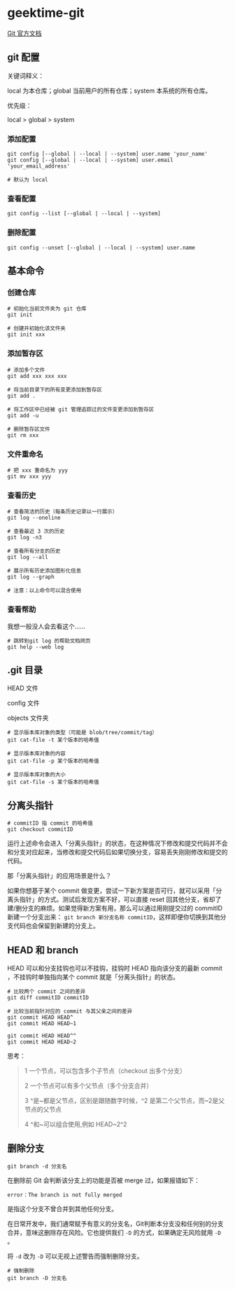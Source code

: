 # geektime-git

[Git 官方文档](https://git-scm.com/book/zh/v2)

## git 配置

关键词释义：

local 为本仓库；global 当前用户的所有仓库；system 本系统的所有仓库。

优先级：

local > global > system

### 添加配置

```
git config [--global | --local | --system] user.name 'your_name'
git config [--global | --local | --system] user.email 'your_email_address'

# 默认为 local
```

### 查看配置

```
git config --list [--global | --local | --system]
```
### 删除配置

```
git config --unset [--global | --local | --system] user.name
```

## 基本命令

### 创建仓库

```
# 初始化当前文件夹为 git 仓库
git init 

# 创建并初始化该文件夹
git init xxx
```

### 添加暂存区

```
# 添加多个文件
git add xxx xxx xxx

# 将当前目录下的所有变更添加到暂存区
git add .

# 将工作区中已经被 git 管理追踪过的文件变更添加到暂存区
git add -u

# 删除暂存区文件
git rm xxx
```

### 文件重命名

```
# 把 xxx 重命名为 yyy
git mv xxx yyy
```

### 查看历史

```
# 查看简洁的历史（每条历史记录以一行展示）
git log --oneline

# 查看最近 3 次的历史
git log -n3

# 查看所有分支的历史
git log --all

# 展示所有历史添加图形化信息
git log --graph

# 注意：以上命令可以混合使用
```

### 查看帮助

我想一般没人会去看这个……

```
# 跳转到git log 的帮助文档网页
git help --web log
```

## .git 目录

HEAD 文件

config 文件

objects 文件夹

```
# 显示版本库对象的类型（可能是 blob/tree/commit/tag）
git cat-file -t 某个版本的哈希值

# 显示版本库对象的内容
git cat-file -p 某个版本的哈希值

# 显示版本库对象的大小
git cat-file -s 某个版本的哈希值
```

## 分离头指针

```
# commitID 指 commit 的哈希值
git checkout commitID
```

运行上述命令会进入「分离头指针」的状态，在这种情况下修改和提交代码并不会和分支对应起来，当修改和提交代码后如果切换分支，容易丢失刚刚修改和提交的代码。

那「分离头指针」的应用场景是什么？

如果你想基于某个 commit 做变更，尝试一下新方案是否可行，就可以采用「分离头指针」的方式。测试后发现方案不好，可以直接 reset 回其他分支，省却了建/删分支的麻烦。如果觉得新方案有用，那么可以通过用刚提交过的 commitID 新建一个分支出来： `git branch 新分支名称 commitID`，这样即便你切换到其他分支代码也会保留到新建的分支上。

## HEAD 和 branch

HEAD 可以和分支挂钩也可以不挂钩，挂钩时 HEAD 指向该分支的最新 commit ，不挂钩时单独指向某个 commit 就是「分离头指针」的状态。

```
# 比较两个 commit 之间的差异
git diff commitID commitID

# 比较当前指针对应的 commit 与其父亲之间的差异
git commit HEAD HEAD^
git commit HEAD HEAD~1

git commit HEAD HEAD^^
git commit HEAD HEAD~2
```

思考：
> 1 一个节点，可以包含多个子节点（checkout 出多个分支）
>
> 2 一个节点可以有多个父节点（多个分支合并）
>
> 3 ^是~都是父节点，区别是跟随数字时候，^2 是第二个父节点，而~2是父节点的父节点
>
> 4 ^和~可以组合使用,例如 HEAD~2^2

## 删除分支

```
git branch -d 分支名
```
在删除前 Git 会判断该分支上的功能是否被 merge 过，如果报错如下：
```
error：The branch is not fully merged
```

是指这个分支不曾合并到其他任何分支。

在日常开发中，我们通常赋予有意义的分支名，Git判断本分支没和任何别的分支合并，意味这删除存在风险。它也提供我们 `-D` 的方式，如果确定无风险就用 `-D` 。

将 `-d` 改为 `-D` 可以无视上述警告而强制删除分支。

```
# 强制删除
git branch -D 分支名
```


